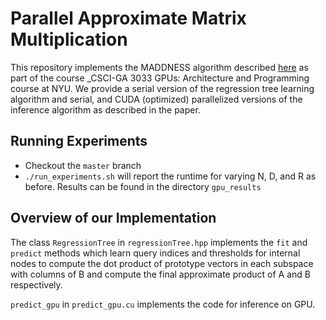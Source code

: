 # Parallel Approximate Matrix Multiplication

This repository implements the MADDNESS algorithm described [here](https://arxiv.org/abs/2106.10860) as part of the course _CSCI-GA 3033 GPUs: Architecture and Programming course at NYU. We provide a serial version of the regression tree learning algorithm and serial, and CUDA (optimized) parallelized versions of the inference algorithm as described in the paper.

## Running Experiments

- Checkout the ```master``` branch
- ```./run_experiments.sh``` will report the runtime for varying N, D, and R as before. Results can be found in the directory ```gpu_results```

## Overview of our Implementation

The class ```RegressionTree``` in ```regressionTree.hpp``` implements the ```fit``` and ```predict``` methods which learn query indices and thresholds for internal nodes to compute the dot product of prototype vectors in each subspace with columns of B and compute the final approximate product of A and B respectively.

```predict_gpu``` in ```predict_gpu.cu``` implements the code for inference on GPU.
